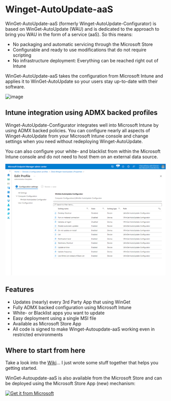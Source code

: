 # Winget-AutoUpdate-aaS
WinGet-AutoUpdate-aaS (formerly Winget-AutoUpdate-Configurator) is based on WinGet-AutoUpdate (WAU) and is dedicated to the approach to bring you WAU in the form of a service (aaS). So this means:
* No packaging and automatic servicing through the Microsoft Store
* Configurable and ready to use modifications that do not require scripting
* No infrastructure deployment: Everything can be reached right out of Intune

WinGet-AutoUpdate-aaS takes the configuration from Microsoft Intune and applies it to WinGet-AutoUpdate so your users stay up-to-date with their software.

![image](https://user-images.githubusercontent.com/96626929/150645599-9460def4-0818-4fe9-819c-dd7081ff8447.png)

## Intune integration using ADMX backed profiles
Winget-AutoUpdate-Configurator integrates well into Microsoft Intune by using ADMX backed policies. You can configure nearly all aspects of Winget-AutoUpdate from your Microsoft Intune console and change settings when you need without redeploying Winget-AutoUpdate.

You can also configure your white- and blacklist from within the Microsoft Intune console and do not need to host them on an external data source.

![image](https://github.com/Weatherlights/Winget-AutoUpdate-Intune/blob/b4e70d7e476eef0e99c841bb807c0604ba2d7676/docs/img/teaser1.png)

## Features
* Updates (nearly) every 3rd Party App that using WinGet
* Fully ADMX backed configuration using Microsoft Intune
* White- or Blacklist apps you want to update
* Easy deployment using a single MSI file
* Available as Microsoft Store App
* All code is signed to make Winget-Autoupdate-aaS working even in restricted environments

## Where to start from here
Take a look into the [Wiki](https://github.com/Weatherlights/Winget-AutoUpdate-Intune/wiki)... I just wrote some stuff together that helps you getting started.

WinGet-Autoupdate-aaS is also available from the Microsoft Store and can be deployed using the Microsoft Store App (new) mechanism:

<a href="https://apps.microsoft.com/store/detail/wingetautoupdateconfigurator/XP89BSK82W9J28"><img src="https://developer.microsoft.com/store/badges/images/English_get-it-from-MS.png" alt="Get it from Microsoft" width="280"/></a>
